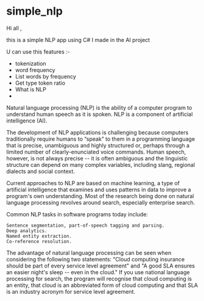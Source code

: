 simple_nlp
==========


Hi all ,

this is a simple NLP app using C# I made in the AI project 


U can use this features :- 

- tokenization
- word frequency
- List words by frequency
- Get type token ratio
- What is NLP
- 


Natural language processing (NLP) is the ability of a computer program to understand human speech as it is spoken. NLP is a component of artificial intelligence (AI).

The development of NLP applications is challenging because computers traditionally require humans to “speak” to them in a programming language that is precise, unambiguous and highly structured or, perhaps through a limited number of clearly-enunciated voice commands. Human speech, however, is not always precise -- it is often ambiguous and the linguistic structure can depend on many complex variables, including slang, regional dialects and social context.

Current approaches to NLP are based on machine learning, a type of artificial intelligence that examines and uses patterns in data to improve a program's own understanding. Most of the research being done on natural language processing revolves around search, especially enterprise search.  

Common NLP tasks in software programs today include:

    Sentence segmentation, part-of-speech tagging and parsing.
    Deep analytics.
    Named entity extraction.
    Co-reference resolution.

The advantage of natural language processing can be seen when considering the following two statements: "Cloud computing insurance should be part of every service level agreement" and "A good SLA ensures an easier night's sleep -- even in the cloud." If you use national language processing for search, the program will recognise that cloud computing is an entity, that cloud is an abbreviated form of cloud computing and that SLA is an industry acronym for service level agreement.
